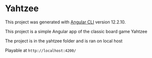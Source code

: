 # Yahtzee

This project was generated with [Angular CLI](https://github.com/angular/angular-cli) version 12.2.10.

This project is a simple Angular app of the classic board game Yahtzee

The project is in the yahtzee folder and is ran on local host

Playable at `http://localhost:4200/`
